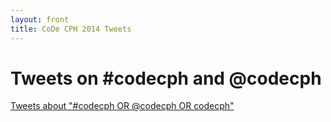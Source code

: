 ```yaml
---
layout: front
title: CoDe CPH 2014 Tweets
---
```

# Tweets on \#codecph and @codecph 

<a class="twitter-timeline" href="https://twitter.com/search?q=%23codecph+OR+%40codecph+OR+codecph" data-widget-id="482615208108503040">Tweets about "#codecph OR @codecph OR codecph"</a>
<script>!function(d,s,id){var js,fjs=d.getElementsByTagName(s)[0],p=/^http:/.test(d.location)?'http':'https';if(!d.getElementById(id)){js=d.createElement(s);js.id=id;js.src=p+"://platform.twitter.com/widgets.js";fjs.parentNode.insertBefore(js,fjs);}}(document,"script","twitter-wjs");</script>


